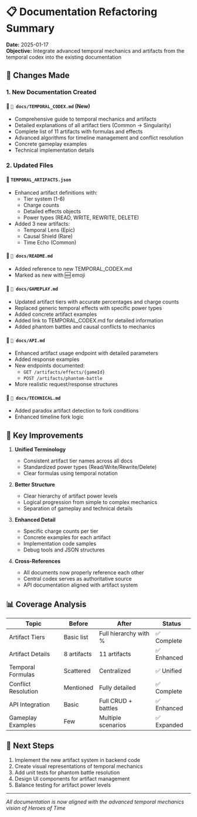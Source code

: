 # 📋 Documentation Refactoring Summary

**Date:** 2025-01-17  
**Objective:** Integrate advanced temporal mechanics and artifacts from the temporal codex into the existing documentation

## 🔄 Changes Made

### 1. **New Documentation Created**

#### 📄 `📖 docs/TEMPORAL_CODEX.md` (New)
- Comprehensive guide to temporal mechanics and artifacts
- Detailed explanations of all artifact tiers (Common → Singularity)
- Complete list of 11 artifacts with formulas and effects
- Advanced algorithms for timeline management and conflict resolution
- Concrete gameplay examples
- Technical implementation details

### 2. **Updated Files**

#### 📄 `TEMPORAL_ARTIFACTS.json`
- Enhanced artifact definitions with:
  - Tier system (1-6)
  - Charge counts
  - Detailed effects objects
  - Power types (READ, WRITE, REWRITE, DELETE)
- Added 3 new artifacts:
  - Temporal Lens (Epic)
  - Causal Shield (Rare)
  - Time Echo (Common)

#### 📄 `📖 docs/README.md`
- Added reference to new TEMPORAL_CODEX.md
- Marked as new with 🆕 emoji

#### 📄 `📖 docs/GAMEPLAY.md`
- Updated artifact tiers with accurate percentages and charge counts
- Replaced generic temporal effects with specific power types
- Added concrete artifact examples
- Added link to TEMPORAL_CODEX.md for detailed information
- Added phantom battles and causal conflicts to mechanics

#### 📄 `📖 docs/API.md`
- Enhanced artifact usage endpoint with detailed parameters
- Added response examples
- New endpoints documented:
  - `GET /artifacts/effects/{gameId}`
  - `POST /artifacts/phantom-battle`
- More realistic request/response structures

#### 📄 `📖 docs/TECHNICAL.md`
- Added paradox artifact detection to fork conditions
- Enhanced timeline fork logic

## 🎯 Key Improvements

1. **Unified Terminology**
   - Consistent artifact tier names across all docs
   - Standardized power types (Read/Write/Rewrite/Delete)
   - Clear formulas using temporal notation

2. **Better Structure**
   - Clear hierarchy of artifact power levels
   - Logical progression from simple to complex mechanics
   - Separation of gameplay and technical details

3. **Enhanced Detail**
   - Specific charge counts per tier
   - Concrete examples for each artifact
   - Implementation code samples
   - Debug tools and JSON structures

4. **Cross-References**
   - All documents now properly reference each other
   - Central codex serves as authoritative source
   - API documentation aligned with artifact system

## 📊 Coverage Analysis

| Topic | Before | After | Status |
|-------|--------|-------|--------|
| Artifact Tiers | Basic list | Full hierarchy with % | ✅ Complete |
| Artifact Details | 8 artifacts | 11 artifacts | ✅ Enhanced |
| Temporal Formulas | Scattered | Centralized | ✅ Unified |
| Conflict Resolution | Mentioned | Fully detailed | ✅ Complete |
| API Integration | Basic | Full CRUD + battles | ✅ Enhanced |
| Gameplay Examples | Few | Multiple scenarios | ✅ Expanded |

## 🔮 Next Steps

1. Implement the new artifact system in backend code
2. Create visual representations of temporal mechanics
3. Add unit tests for phantom battle resolution
4. Design UI components for artifact management
5. Balance testing for artifact power levels

---

*All documentation is now aligned with the advanced temporal mechanics vision of Heroes of Time*